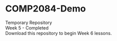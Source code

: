 # COMP2084-Demo
Temporary Repository<br>
Week 5 - Completed<br>
Download this repository to begin Week 6 lessons.

